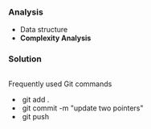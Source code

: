 []()

### Analysis

- Data structure
- **Complexity Analysis**

### Solution

```java

```



Frequently used Git commands

- ​	git add .
- ​	git commit -m "update two pointers"
- ​	git push

